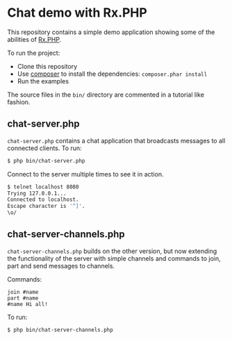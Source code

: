 Chat demo with Rx.PHP
=====================

This repository contains a simple demo application showing some of the
abilities of [Rx.PHP].

[Rx.PHP]: https://github.com/asm89/Rx.PHP

To run the project:

- Clone this repository
- Use [composer] to install the dependencies: `composer.phar install`
- Run the examples

[composer]: http://getcomposer.org/

The source files in the `bin/` directory are commented in a tutorial like
fashion.

## chat-server.php

`chat-server.php` contains a chat application that broadcasts messages to all
connected clients. To run:

```bash
$ php bin/chat-server.php
```

Connect to the server multiple times to see it in action.

```bash
$ telnet localhost 8080
Trying 127.0.0.1...
Connected to localhost.
Escape character is '^]'.
\o/
```

## chat-server-channels.php

`chat-server-channels.php` builds on the other version, but now extending the
functionality of the server with simple channels and commands to join, part and
send messages to channels.

Commands:

```
join #name
part #name
#name Hi all!
```

To run:

```bash
$ php bin/chat-server-channels.php
```

